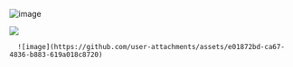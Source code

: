 ![image](https://github.com/user-attachments/assets/dd48e5ec-7ba5-451c-9b3d-a547439b5083)



![](https://komarev.com/ghpvc/?username=N1TEB0I&color=ce48ff)


      ![image](https://github.com/user-attachments/assets/e01872bd-ca67-4836-b883-619a018c8720)
